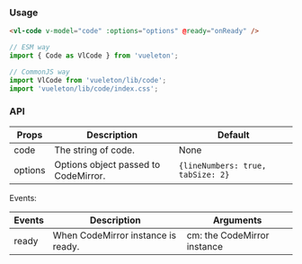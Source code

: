 ### Usage

``` html
<vl-code v-model="code" :options="options" @ready="onReady" />
```

``` js
// ESM way
import { Code as VlCode } from 'vueleton';

// CommonJS way
import VlCode from 'vueleton/lib/code';
import 'vueleton/lib/code/index.css';
```

### API

Props         | Description                         | Default
--------------|-------------------------------------|---------
code          | The string of code.                 | None
options       | Options object passed to CodeMirror. | `{lineNumbers: true, tabSize: 2}`

Events:

Events        | Description                         | Arguments
--------------|-------------------------------------|-----------
ready         | When CodeMirror instance is ready.  | cm: the CodeMirror instance
